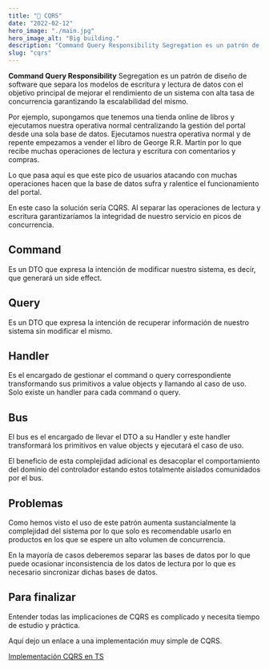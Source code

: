 ```yaml
---
title: "🛫 CQRS"
date: "2022-02-12"
hero_image: "./main.jpg"
hero_image_alt: "Big building."
description: "Command Query Responsibility Segregation es un patrón de diseño de software que separa los modelos de escritura y lectura de datos con el objetivo principal de mejorar el rendimiento de un sistema con alta tasa de concurrencia garantizando la escalabilidad del mismo."
slug: "cqrs"
---
```


**Command Query Responsibility** Segregation es un patrón de diseño de software que separa los modelos de escritura y lectura de datos con el objetivo principal de mejorar el rendimiento de un sistema con alta tasa de concurrencia garantizando la escalabilidad del mismo.

Por ejemplo, supongamos que tenemos una tienda online de libros y ejecutamos nuestra operativa normal centralizando la gestión del portal desde una sola base de datos. Ejecutamos nuestra operativa normal y de repente empezamos a vender el libro de George R.R. Martin por lo que recibe muchas operaciones de lectura y escritura con comentarios y compras.

Lo que pasa aquí es que este pico de usuarios atacando con muchas operaciones hacen que la base de datos sufra y ralentice el funcionamiento del portal.

En este caso la solución sería CQRS. Al separar las operaciones de lectura y escritura garantizaríamos la integridad de nuestro servicio en picos de concurrencia.

## Command

Es un DTO que expresa la intención de modificar nuestro sistema, es decir, que generará un side effect.

## Query

Es un DTO que expresa la intención de recuperar información de nuestro sistema sin modificar el mismo.

## Handler

Es el encargado de gestionar el command o query correspondiente transformando sus primitivos a value objects y llamando al caso de uso. Solo existe un handler para cada command o query.

## Bus

El bus es el encargado de llevar el DTO a su Handler y este handler transformará los primitivos en value objects y ejecutará el caso de uso.

El beneficio de esta complejidad adicional es desacoplar el comportamiento del dominio del controlador estando estos totalmente aislados comunidados por el bus.

## Problemas

Como hemos visto el uso de este patrón aumenta sustancialmente la complejidad del sistema por lo que solo es recomendable usarlo en productos en los que se espere un alto volumen de concurrencia.

En la mayoría de casos deberemos separar las bases de datos por lo que puede ocasionar inconsistencia de los datos de lectura por lo que es necesario sincronizar dichas bases de datos.

## Para finalizar

Entender todas las implicaciones de CQRS es complicado y necesita tiempo de estudio y práctica.

Aquí dejo un enlace a una implementación muy simple de CQRS.

[Implementación CQRS en TS](https://github.com/ManuPerezDev/cqrs)
